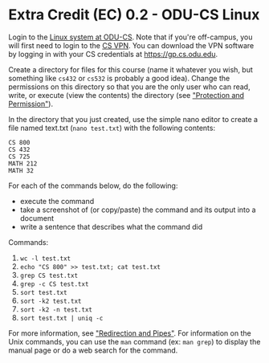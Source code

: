 # Extra Credit (EC) 0.2 - ODU-CS Linux

Login to the [Linux system at ODU-CS](https://systems.cs.odu.edu/Unix_and_Linux_Services).  Note that if you're off-campus, you will first need to login to the [CS VPN](https://systems.cs.odu.edu/Remote_Access_%26_VPN). You can download the VPN software by logging in with your CS credentials at https://gp.cs.odu.edu.

Create a directory for files for this course (name it whatever you wish, but something like `cs432` or `cs532` is probably a good idea). Change the permissions on this directory so that you are the only user who can read, write, or execute (view the contents) the directory (see ["Protection and Permission"](https://www.cs.odu.edu/~zeil/cs252/latest/Public/protection/index.html)).

In the directory that you just created, use the simple nano editor to create a file named text.txt (`nano test.txt`) with the following contents:

```text
CS 800
CS 432
CS 725
MATH 212
MATH 32
```

For each of the commands below, do the following:

* execute the command
* take a screenshot of (or copy/paste) the command and its output into a document
* write a sentence that describes what the command did

Commands:

1. `wc -l test.txt`
1. `echo "CS 800" >> test.txt; cat test.txt`
1. `grep CS test.txt`
1. `grep -c CS test.txt`
1. `sort test.txt`
1. `sort -k2 test.txt`
1. `sort -k2 -n test.txt`
1. `sort test.txt | uniq -c`



For more information, see ["Redirection and Pipes"](https://www.cs.odu.edu/~zeil/cs252/latest/Public/redirection/index.html).  For information on the Unix commands, you can use the `man` command (ex: `man grep`) to display the manual page or do a web search for the command.
